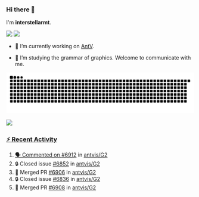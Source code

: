 ### Hi there 👋

I'm **interstellarmt**.

[![](https://img.shields.io/endpoint?url=https://awards.antv.vision/interstellarmt-g2-contributor.json)](https://github.com/antvis/g2)
[![](https://img.shields.io/endpoint?url=https://awards.antv.vision/interstellarmt-gpt-vis-contributor.json)](https://github.com/antvis/gpt-vis)

- 🔭 I’m currently working on [AntV](https://github.com/antvis).

- 📖 I’m studying the grammar of graphics. Welcome to communicate with me.

![](https://raw.githubusercontent.com/interstellarmt/interstellarmt/refs/heads/output/github-contribution-grid-snake.svg)
<div>
  <a href="https://github.com/interstellarmt">
  <img height="180em" src="https://github-readme-stats-eight-theta.vercel.app/api?username=interstellarmt&show_icons=true&include_all_commits=true&count_private=true&theme=tokyonight"/>
</div>
    
### :zap: Recent Activity

<!--START_SECTION:activity-->
1. 🗣 Commented on [#6912](https://github.com/antvis/G2/pull/6912#issuecomment-2903401984) in [antvis/G2](https://github.com/antvis/G2)
2. 🔒 Closed issue [#6852](https://github.com/antvis/G2/issues/6852) in [antvis/G2](https://github.com/antvis/G2)
3. 🎉 Merged PR [#6906](https://github.com/antvis/G2/pull/6906) in [antvis/G2](https://github.com/antvis/G2)
4. 🔒 Closed issue [#6836](https://github.com/antvis/G2/issues/6836) in [antvis/G2](https://github.com/antvis/G2)
5. 🎉 Merged PR [#6908](https://github.com/antvis/G2/pull/6908) in [antvis/G2](https://github.com/antvis/G2)
<!--END_SECTION:activity-->

